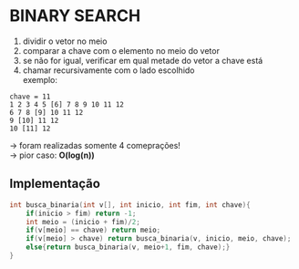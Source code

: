 # BINARY SEARCH
1. dividir o vetor no meio
2. comparar a chave com o elemento no meio do vetor
3. se não for igual, verificar em qual metade do vetor a chave está
4. chamar recursivamente com o lado escolhido <br />
exemplo:
```
chave = 11
1 2 3 4 5 [6] 7 8 9 10 11 12
6 7 8 [9] 10 11 12
9 [10] 11 12
10 [11] 12
```
-> foram realizadas somente 4 comeprações! <br />
-> pior caso: **O(log(n))**

## Implementação
```c
int busca_binaria(int v[], int inicio, int fim, int chave){
    if(inicio > fim) return -1;
    int meio = (inicio + fim)/2;
    if(v[meio] == chave) return meio;
    if(v[meio] > chave) return busca_binaria(v, inicio, meio, chave);
    else{return busca_binaria(v, meio+1, fim, chave);}
}
```
